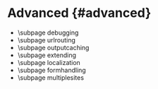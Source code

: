 Advanced {#advanced}
=============================

* \subpage debugging
* \subpage urlrouting
* \subpage outputcaching
* \subpage extending
* \subpage localization
* \subpage formhandling
* \subpage multiplesites

